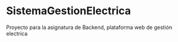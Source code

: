 # SistemaGestionElectrica
Proyecto para la asignatura de Backend, plataforma web de gestión electrica
